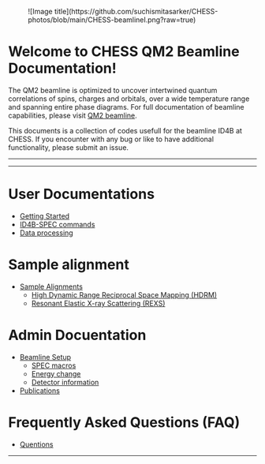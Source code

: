 
<figure markdown>
  ![Image title](https://github.com/suchismitasarker/CHESS-photos/blob/main/CHESS-beamlineI.png?raw=true)
</figure>

# Welcome to CHESS QM2 Beamline Documentation!

The QM2 beamline is optimized to uncover intertwined quantum correlations of spins, charges and orbitals, over a wide temperature range and spanning entire phase diagrams. For full documentation of beamline capabilities, please visit [QM2 beamline](https://www.chess.cornell.edu/users/qm2-beamline).

This documents is a collection of codes usefull for the beamline ID4B at CHESS. If you encounter with any bug or like to have additional functionality, please submit an issue.


---

---
# User Documentations

* [Getting Started](http://127.0.0.1:8000/getting_started/) 
* [ID4B-SPEC commands](http://127.0.0.1:8000/SPEC_commands/) 
* [Data processing](http://127.0.0.1:8000/ID4B_Codes/)


# Sample alignment

* [Sample Alignments](http://127.0.0.1:8000/sample_alignment/) 
    * [High Dynamic Range Reciprocal Space Mapping (HDRM)](http://127.0.0.1:8000/sample_alignment/)
    * [Resonant Elastic X-ray Scattering (REXS)](http://127.0.0.1:8000/sample_alignment/)



# Admin Docuentation

* [Beamline Setup](http://127.0.0.1:8000/beamline_setup/) 
    * [SPEC macros](http://127.0.0.1:8000/SPEC_macros/) 
    * [Energy change](http://127.0.0.1:8000/energy_change/)
    * [Detector information](http://127.0.0.1:8000/detector_information.md)
* [Publications](http://127.0.0.1:8000/publication.md)


# Frequently Asked Questions (FAQ)
* [Quentions](http://127.0.0.1:8000/FAQ/) 

---
